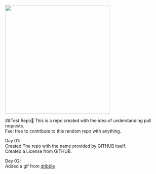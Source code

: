 <img align=center width=340 height=350 src="think.gif">  

##Test Repo🧪
This is a repo created with the idea of understanding pull requests.  
Feel free to contribute to this random repo with anything.

Day 01:  
Created The repo with the name provided by GITHUB itself.  
Created a License from GITHUB.

Day 02:  
Added a gif from [dribble](https://dribbble.com/shots/15617302-Overthinking/attachments/7406673?mode=media)  
<!--<img width=340 height=350 src="think.gif">

